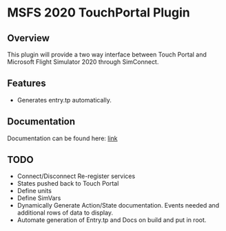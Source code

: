 # MSFS 2020 TouchPortal Plugin

## Overview
This plugin will provide a two way interface between Touch Portal and Microsoft Flight Simulator 2020 through SimConnect. 

## Features
* Generates entry.tp automatically. 

## Documentation
Documentation can be found here: [link](DOCUMENTATION.MD)

## TODO

* Connect/Disconnect Re-register services
* States pushed back to Touch Portal
* Define units
* Define SimVars
* Dynamically Generate Action/State documentation. Events needed and additional rows of data to display. 
* Automate generation of Entry.tp and Docs on build and put in root. 